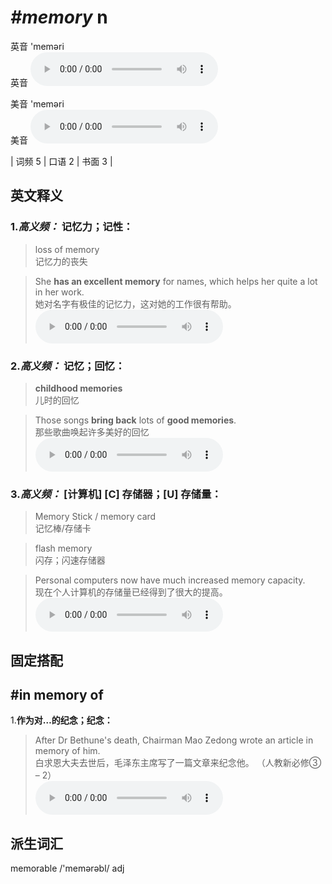 # ***\#memory*** n
英音 'meməri  
英音
<audio src="./media/memory-B.aac" controls="controls"></audio>

美音 'meməri  
美音
<audio src="./media/memory.aac" controls="controls"></audio>



| 词频 5 | 口语 2 | 书面 3 |  

英文释义
---
### 1.*高义频：* **记忆力；记性：**  

 > loss of memory   
 > 记忆力的丧失    

 > She **has an excellent memory** for names, which helps her quite a lot in her work.   
 > 她对名字有极佳的记忆力，这对她的工作很有帮助。    
<audio src="./media/memory-1.aac" controls="controls"></audio>

### 2.*高义频：* **记忆；回忆：**  

 > **childhood memories**  
 > 儿时的回忆    

 > Those songs **bring back** lots of **good memories**.  
 > 那些歌曲唤起许多美好的回忆    
<audio src="./media/memory-517_AAC.aac" controls="controls"></audio>

### 3.*高义频：* **[计算机] [C] 存储器；[U] 存储量：**  

 > Memory Stick / memory card  
 > 记忆棒/存储卡    

 > flash memory   
 > 闪存；闪速存储器    

 > Personal computers now have much increased memory capacity.   
 > 现在个人计算机的存储量已经得到了很大的提高。    
<audio src="./media/memory-2.aac" controls="controls"></audio>


固定搭配
---
## \#in memory of 
1.**作为对…的纪念；纪念：**  

 > After Dr Bethune's death, Chairman Mao Zedong wrote an article in memory of him.  
 > 白求恩大夫去世后，毛泽东主席写了一篇文章来纪念他。  （人教新必修③ – 2）  
<audio src="./media/After Dr Bethune's death, Chairman Mao Zedong2_AAC.aac" controls="controls"></audio>


派生词汇
---
memorable /'memərəbl/ adj   


